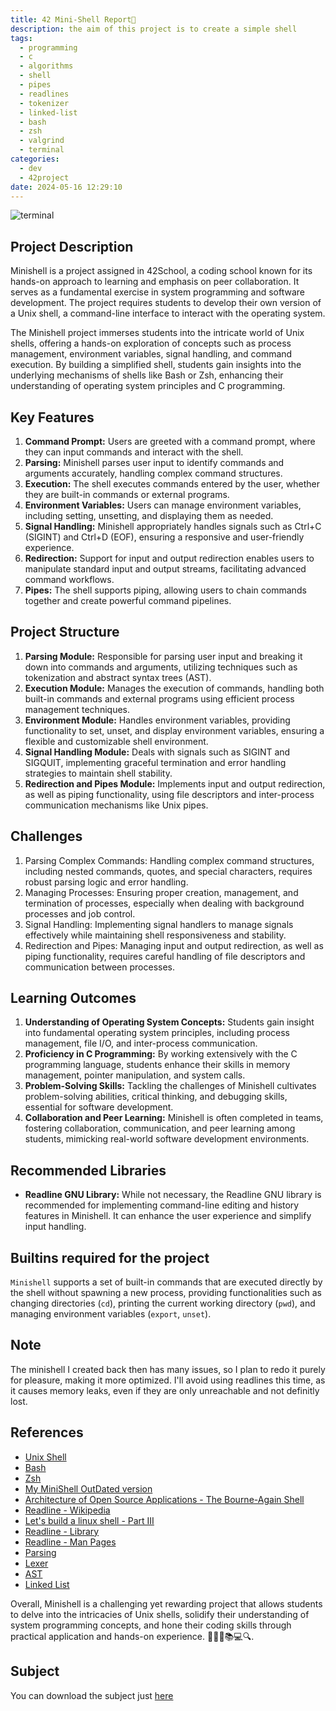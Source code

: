 ```yaml
---
title: 42 Mini-Shell Report📘
description: the aim of this project is to create a simple shell
tags:
  - programming
  - c
  - algorithms
  - shell
  - pipes
  - readlines
  - tokenizer
  - linked-list
  - bash
  - zsh
  - valgrind
  - terminal
categories:
  - dev
  - 42project
date: 2024-05-16 12:29:10
---
```


![terminal](/images/terminal.jpg)

## Project Description
Minishell is a project assigned in 42School, a coding school known for its hands-on approach to learning and emphasis on peer collaboration. It serves as a fundamental exercise in system programming and software development. The project requires students to develop their own version of a Unix shell, a command-line interface to interact with the operating system.

The Minishell project immerses students into the intricate world of Unix shells, offering a hands-on exploration of concepts such as process management, environment variables, signal handling, and command execution. By building a simplified shell, students gain insights into the underlying mechanisms of shells like Bash or Zsh, enhancing their understanding of operating system principles and C programming.

## Key Features
1. **Command Prompt:** Users are greeted with a command prompt, where they can input commands and interact with the shell.
2. **Parsing:** Minishell parses user input to identify commands and arguments accurately, handling complex command structures.
3. **Execution:** The shell executes commands entered by the user, whether they are built-in commands or external programs.
4. **Environment Variables:** Users can manage environment variables, including setting, unsetting, and displaying them as needed.
5. **Signal Handling:** Minishell appropriately handles signals such as Ctrl+C (SIGINT) and Ctrl+D (EOF), ensuring a responsive and user-friendly experience.
6. **Redirection:** Support for input and output redirection enables users to manipulate standard input and output streams, facilitating advanced command workflows.
7. **Pipes:** The shell supports piping, allowing users to chain commands together and create powerful command pipelines.

## Project Structure
1. **Parsing Module:** Responsible for parsing user input and breaking it down into commands and arguments, utilizing techniques such as tokenization and abstract syntax trees (AST).
2. **Execution Module:** Manages the execution of commands, handling both built-in commands and external programs using efficient process management techniques.
3. **Environment Module:** Handles environment variables, providing functionality to set, unset, and display environment variables, ensuring a flexible and customizable shell environment.
4. **Signal Handling Module:** Deals with signals such as SIGINT and SIGQUIT, implementing graceful termination and error handling strategies to maintain shell stability.
5. **Redirection and Pipes Module:** Implements input and output redirection, as well as piping functionality, using file descriptors and inter-process communication mechanisms like Unix pipes.

## Challenges
1. Parsing Complex Commands: Handling complex command structures, including nested commands, quotes, and special characters, requires robust parsing logic and error handling.
2. Managing Processes: Ensuring proper creation, management, and termination of processes, especially when dealing with background processes and job control.
3. Signal Handling: Implementing signal handlers to manage signals effectively while maintaining shell responsiveness and stability.
4. Redirection and Pipes: Managing input and output redirection, as well as piping functionality, requires careful handling of file descriptors and communication between processes.

## Learning Outcomes
1. **Understanding of Operating System Concepts:** Students gain insight into fundamental operating system principles, including process management, file I/O, and inter-process communication.
2. **Proficiency in C Programming:** By working extensively with the C programming language, students enhance their skills in memory management, pointer manipulation, and system calls.
3. **Problem-Solving Skills:** Tackling the challenges of Minishell cultivates problem-solving abilities, critical thinking, and debugging skills, essential for software development.
4. **Collaboration and Peer Learning:** Minishell is often completed in teams, fostering collaboration, communication, and peer learning among students, mimicking real-world software development environments.

## Recommended Libraries
- **Readline GNU Library:** While not necessary, the Readline GNU library is recommended for implementing command-line editing and history features in Minishell. It can enhance the user experience and simplify input handling.

## Builtins required for the project
`Minishell` supports a set of built-in commands that are executed directly by the shell without spawning a new process, providing functionalities such as changing directories (`cd`), printing the current working directory (`pwd`), and managing environment variables (`export`, `unset`).

## Note

The minishell I created back then has many issues, so I plan to redo it purely for pleasure, making it more optimized. I'll avoid using readlines this time, as it causes memory leaks, even if they are only unreachable and not definitly lost.

## References
- [Unix Shell](https://en.wikipedia.org/wiki/Unix_shell)
- [Bash](https://en.wikipedia.org/wiki/Bash_(Unix_shell))
- [Zsh](https://en.wikipedia.org/wiki/Z_shell)
- [My MiniShell OutDated version](https://github.com/Unam3dd/NeoShell)
- [Architecture of Open Source Applications - The Bourne-Again Shell](https://aosabook.org/en/v1/bash.html)
- [Readline - Wikipedia](https://en.wikipedia.org/wiki/GNU_Readline)
- [Let's build a linux shell - Part III](https://medium.com/swlh/lets-build-a-linux-shell-part-iii-a472c0102849)
- [Readline - Library](https://tiswww.case.edu/php/chet/readline/readline.html)
- [Readline - Man Pages](https://www.man7.org/linux/man-pages/man3/readline.3.html)
- [Parsing](https://en.wikipedia.org/wiki/Parsing)
- [Lexer](https://en.wikipedia.org/wiki/Lexical_analysis)
- [AST](https://en.wikipedia.org/wiki/Abstract_syntax_tree)
- [Linked List](https://en.wikipedia.org/wiki/Linked_list)

Overall, Minishell is a challenging yet rewarding project that allows students to delve into the intricacies of Unix shells, solidify their understanding of system programming concepts, and hone their coding skills through practical application and hands-on experience. 🚀🐧🔧📚💻🔍.

## Subject
You can download the subject just [here](/images/minishell.pdf)
